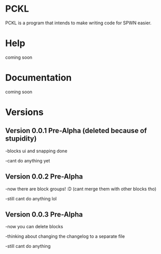 # PCKL
PCKL is a program that intends to make writing code for SPWN easier.

# Help
coming soon

# Documentation
coming soon

# Versions

## Version 0.0.1 Pre-Alpha (deleted because of stupidity)
-blocks ui and snapping done

-cant do anything yet

## Version 0.0.2 Pre-Alpha
-now there are block groups! :D (cant merge them with other blocks tho)

-still cant do anything lol

## Version 0.0.3 Pre-Alpha
-now you can delete blocks

-thinking about changing the changelog to a separate file

-still cant do anything
